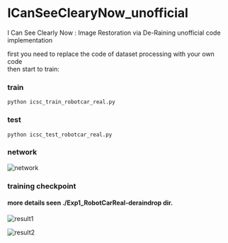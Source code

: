 # ICanSeeClearyNow_unofficial
I Can See Clearly Now : Image Restoration via De-Raining  unofficial code implementation

first you need to replace the code of dataset processing with your own code  
then start to train:  

### train
` python icsc_train_robotcar_real.py  
`

### test
`python icsc_test_robotcar_real.py  
`
### network  
![network](https://github.com/meton-robean/ICanSeeClearyNow_unofficial/blob/master/Exp1_RobotCarReal-deraindrop/result_images/Selection_135.png)   

### training checkpoint 
#### more details seen ./Exp1_RobotCarReal-deraindrop dir.
![result1](https://github.com/meton-robean/ICanSeeClearyNow_unofficial/blob/master/Exp1_RobotCarReal-deraindrop/result_images/14400-480.png)  

![result2](https://github.com/meton-robean/ICanSeeClearyNow_unofficial/blob/master/Exp1_RobotCarReal-deraindrop/result_images/13600-453.png)

  
